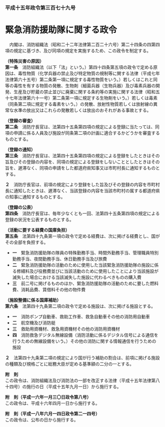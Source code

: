 ### 平成十五年政令第三百七十九号  
# 緊急消防援助隊に関する政令  
　内閣は、消防組織法（昭和二十二年法律第二百二十六号）第二十四条の四第四項の規定に基づき、及び同項の規定を実施するため、この政令を制定する。  
  
**（特殊災害の原因）**  
**第一条**　消防組織法（以下「法」という。）第四十四条第五項の政令で定める原因は、毒性物質（化学兵器の禁止及び特定物質の規制等に関する法律（平成七年法律第六十五号）第二条第一項に規定する毒性物質をいう。）若しくはこれと同等の毒性を有する物質の発散、生物剤（細菌兵器（生物兵器）及び毒素兵器の開発、生産及び貯蔵の禁止並びに廃棄に関する条約等の実施に関する法律（昭和五十七年法律第六十一号）第二条第一項に規定する生物剤をいう。）若しくは毒素（同条第二項に規定する毒素をいう。）の発散、放射性物質若しくは放射線の異常な水準の放出又はこれらの発散若しくは放出のおそれがある事故とする。  
  
**（登録の審査）**  
**第二条**　消防庁長官は、法第四十五条第四項の規定による登録に当たっては、同項の申請に係る人員及び施設が同条第二項の計画に適合するかどうかを審査するものとする。  
  
**（登録の通知）**  
**第三条**　消防庁長官は、法第四十五条第四項の規定による登録をしたときはその旨及びその登録の内容を、同項の規定による登録をしないこととしたときはその旨を、遅滞なく、同項の申請をした都道府県知事又は市町村長に通知するものとする。  
  
**２**　消防庁長官は、前項の規定により登録をした旨及びその登録の内容を市町村長に通知したときは、遅滞なく、当該登録の内容を当該市町村の属する都道府県の知事に通知するものとする。  
  
**（登録の公表）**  
**第四条**　消防庁長官は、毎年少なくとも一回、法第四十五条第四項の規定による登録の状況を公表するものとする。  
  
**（活動に要する経費の国庫負担）**  
**第五条**　法第四十九条第一項の政令で定める経費は、次に掲げる経費とし、国がその全部を負担する。  
* **一**　緊急消防援助隊の隊員の特殊勤務手当、時間外勤務手当、管理職員特別勤務手当、夜間勤務手当、休日勤務手当及び旅費  
* **二**　緊急消防援助隊の活動のために使用した当該緊急消防援助隊の施設に係る修繕料及び役務費並びに当該活動のために使用したことにより当該施設が滅失した場合における当該滅失した施設に代わるべきものの購入費  
* **三**　前二号に掲げるもののほか、緊急消防援助隊の活動のために要した燃料費、消耗品費、賃借料その他の物件費  
  
**（施設整備に係る国庫補助）**  
**第六条**　法第四十九条第二項の政令で定める施設は、次に掲げる施設とする。  
* **一**　消防ポンプ自動車、救助工作車、救急自動車その他の消防用自動車  
* **二**　航空機及び消防艇  
* **三**　救助用資機材、救急用資機材その他の消防用資機材  
* **四**　消防救急デジタル無線設備（消防活動に係るデジタル信号による通信を行うための無線設備をいう。）その他の消防に関する情報通信を行うための施設  
  
**２**　法第四十九条第二項の規定により国が行う補助の割合は、前項に掲げる施設の種類及び規格ごとに総務大臣が定める基準額の二分の一とする。  
  
**附　則**  
この政令は、消防組織法及び消防法の一部を改正する法律（平成十五年法律第八十四号）の施行の日（平成十五年九月一日）から施行する。  
  
**附　則（平成一六年一月三〇日政令第八号）**  
この政令は、平成十六年四月一日から施行する。  
  
**附　則（平成一八年六月一四日政令第二一四号）**  
この政令は、公布の日から施行する。  
  
